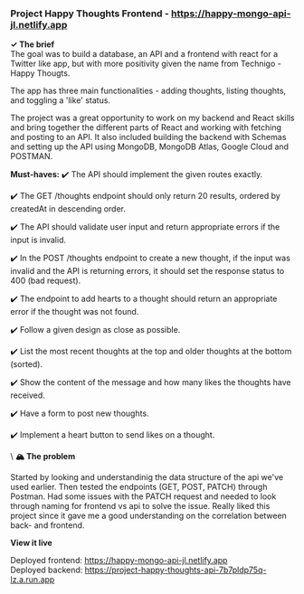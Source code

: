 ### Project Happy Thoughts Frontend - https://happy-mongo-api-jl.netlify.app

**✓ The brief**\
The goal was to build a database, an API and a frontend with react for a Twitter like app, but with more positivity given the name from Technigo - Happy Thougts.

The app has three main functionalities - adding thoughts, listing thoughts, and toggling a 'like' status.

The project was a great opportunity to work on my backend and React skills and bring together the different parts of React and working with fetching and posting to an API. It also included building the backend with Schemas and setting up the API using MongoDB, MongoDB Atlas, Google Cloud and POSTMAN.

**Must-haves:**
✔️ The API should implement the given routes exactly.

✔️  The GET /thoughts endpoint should only return 20 results, ordered by createdAt in descending    order.

✔️  The API should validate user input and return appropriate errors if the input is invalid.

✔️  In the POST /thoughts endpoint to create a new thought, if the input was invalid and the API is returning errors, it should set the response status to 400 (bad request).

✔️  The endpoint to add hearts to a thought should return an appropriate error if the thought was not found.

✔️  Follow a given design as close as possible.

✔️  List the most recent thoughts at the top and older thoughts at the bottom (sorted).

✔️  Show the content of the message and how many likes the thoughts have received.

✔️  Have a form to post new thoughts.

✔️  Implement a heart button to send likes on a thought.

\\
**🏔️ The problem**

Started by looking and understandinig the data structure of the api we've used earlier.
Then tested the endpoints (GET, POST, PATCH) through Postman. 
Had some issues with the PATCH request and needed to look through naming for frontend vs api to solve the issue. Really liked this project since it gave me a good understanding on the correlation between back- and frontend.


**View it live**

Deployed frontend: https://happy-mongo-api-jl.netlify.app  
Deployed backend: https://project-happy-thoughts-api-7b7pldp75q-lz.a.run.app
